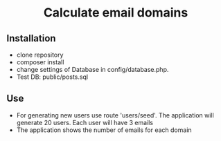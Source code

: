 <h1 align="center">Calculate email domains</h1>

## Installation

- clone repository
- composer install
- change settings of Database in config/database.php. 
- Test DB: public/posts.sql

## Use

- For generating new users use route 'users/seed'. The application will generate 20 users. Each user will have 3 emails
- The application shows the number of emails for each domain
